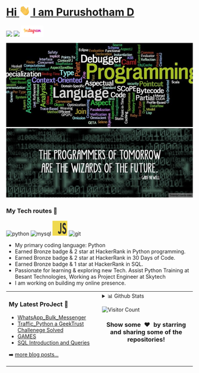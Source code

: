 # [Hi <img src="https://raw.githubusercontent.com/ABSphreak/ABSphreak/master/gifs/Hi.gif" width="30px"> I am Purushotham D](https://hashnode.com/@Puruboi)
[<img height="30" src="https://img.shields.io/badge/twitter-%231DA1F2.svg?&style=for-the-badge&logo=twitter&logoColor=white" />][twitter] 
[<img height="30" src="https://img.shields.io/badge/linkedin-blue.svg?&style=for-the-badge&logo=linkedin&logoColor=white" />][linkedin]
[<img height="30" src="https://github.com/Puruboi/Puruboi/blob/main/unnamed_2.jpg" />][instagram]

![alt text](https://github.com/Puruboi/Puruboi/blob/main/cover-image.png)
![alt text](https://github.com/Puruboi/Puruboi/blob/main/unnamed.png)

### My Tech routes 🧰

<p align="left">
<img src="https://cdn3.iconfinder.com/data/icons/logos-and-brands-adobe/512/267_Python-512.png" alt="python" width="40" height="40"/>   
<img src="https://i.pinimg.com/originals/50/f1/58/50f1582a95bdac10f1c3fa295c8b947b.png" alt="mysql" width="40" height="40"/>
<img src="https://github.com/Puruboi/Puruboi/blob/main/26cd2e5082f1aeb9e8afc52f6a6c7e2e.png" alt="JavaScript" width="40" height="40"/>
<img src="https://www.vectorlogo.zone/logos/git-scm/git-scm-icon.svg" alt="git" width="40" height="40"/>
</p>

* My primary coding language: Python
* Earned Bronze badge & 2 star at HackerRank in Python programming.
* Earned Bronze badge & 2 star at HackerRank in 30 Days of Code.
* Earned Bronze badge & 1 star at HackerRank in SQL.
* Passionate for learning & exploring new Tech. Assist Python Training at Besant Technologies, Working as Project Engineer at Skytech 
* I am working on building my online presence.

<!--* I am currently learning JavaScript and DeepLearing-->
<!--* I’m currently working on my portfolio. -->
<!-- * Ask me about anything, I'll be happy to help.-->

<table><tr><td valign="top" width="50%">

### My Latest ProJect 🌱
<!-- Latest ProJect-LIST:START -->
- [WhatsApp_Bulk_Messenger](https://github.com/Puruboi/Whatsapp_Bulk_Messenger)
- [Traffic_Python a GeekTrust Challenege Solved](https://github.com/Puruboi/Traffic_Python_GeekTrust_Challenge)
- [GAMES](https://github.com/Puruboi/Games)
- [SQL Introduction and Queries](https://github.com/Puruboi/SQL-Queries)
  
<!--Latest ProJect-LIST:END -->
➡️ [more blog posts...](https://hashnode.com/@Puruboi)
</td>
<td valign="top" width="50%">

  <details>
<summary>📊 Github Stats</summary>

<p align="center"> <img src="[![Purushotham's GitHub stats](https://github-readme-stats.vercel.app/api?username=Puruboi)]" />
<p align="center"> <img src="![Purushotham's GitHub stats](https://github-readme-stats.vercel.app/api?username=Puruboi&show_icons=true&theme=radical)"/>
<p align="center"> <img src="![Purushotham's GitHub stats](https://github-readme-stats.vercel.app/api?username=Puruboi&show_icons=true)"/>
  
  
<a href="https://github.com/Puruboi/github-readme-stats">
  <img align="center" src="https://github-readme-stats.vercel.app/api/pin/?username=Puruboi&repo=github-readme-stats" />
</a>
<a href="https://github.com/Puruboi/convoychat">
  <img align="center" src="https://github-readme-stats.vercel.app/api/pin/?username=Puruboi&repo=convoychat" />
</a>

</details>


 ![Visitor Count](https://profile-counter.glitch.me/{Puruboi}/count.svg)


[twitter]: https://twitter.com/Purusho16531070
[Hashnode]: https://hashnode.com/@Puruboi
[linkedin]: https://www.linkedin.com/in/purushotham-d-1792a8194/
[instagram]: https://www.instagram.com/focus.visualisation_analysis/

<h3 align="center">Show some &nbsp;❤️&nbsp; by starring and sharing some of the repositories!</h3>
